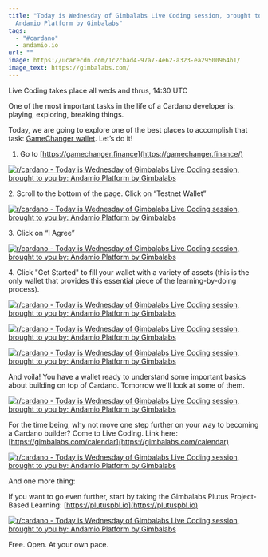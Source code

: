 ```yaml
---
title: "Today is Wednesday of Gimbalabs Live Coding session, brought to you by:
  Andamio Platform by Gimbalabs"
tags:
  - "#cardano"
  - andamio.io
url: ""
image: https://ucarecdn.com/1c2cbad4-97a7-4e62-a323-ea29500964b1/
image_text: https://gimbalabs.com/
---
```


Live Coding takes place all weds and thrus, 14:30 UTC

One of the most important tasks in the life of a Cardano developer is: playing, exploring, breaking things.

Today, we are going to explore one of the best places to accomplish that task: [GameChanger wallet](https://gamechanger.finance/). Let’s do it!

1.  Go to [https://gamechanger.finance](https://gamechanger.finance/)
    

[![r/cardano - Today is Wednesday of Gimbalabs Live Coding session, brought to you by: Andamio Platform by Gimbalabs](https://preview.redd.it/v60p82cv6nmb1.jpg?width=1348&format=pjpg&auto=webp&s=82091e2533206d50206b6f8d85aa2ecfa3f1b609)](https://preview.redd.it/v60p82cv6nmb1.jpg?width=1348&format=pjpg&auto=webp&s=82091e2533206d50206b6f8d85aa2ecfa3f1b609)

2\. Scroll to the bottom of the page. Click on “Testnet Wallet”

[![r/cardano - Today is Wednesday of Gimbalabs Live Coding session, brought to you by: Andamio Platform by Gimbalabs](https://preview.redd.it/2t6m7v6w6nmb1.jpg?width=1346&format=pjpg&auto=webp&s=e943ba1213e2ee8b30b8d35f9dc8b5d33660d103)](https://preview.redd.it/2t6m7v6w6nmb1.jpg?width=1346&format=pjpg&auto=webp&s=e943ba1213e2ee8b30b8d35f9dc8b5d33660d103)

3\. Click on “I Agree”

[![r/cardano - Today is Wednesday of Gimbalabs Live Coding session, brought to you by: Andamio Platform by Gimbalabs](https://preview.redd.it/wluu5e6i7nmb1.png?width=1366&format=png&auto=webp&s=2bac7211cb262ef9232ebf47ff5ce5c054f78e2f)](https://preview.redd.it/wluu5e6i7nmb1.png?width=1366&format=png&auto=webp&s=2bac7211cb262ef9232ebf47ff5ce5c054f78e2f)

4\. Click "Get Started" to fill your wallet with a variety of assets (this is the only wallet that provides this essential piece of the learning-by-doing process).

[![r/cardano - Today is Wednesday of Gimbalabs Live Coding session, brought to you by: Andamio Platform by Gimbalabs](https://preview.redd.it/ugu33jbj7nmb1.png?width=1366&format=png&auto=webp&s=b921ab7d139a787893803e899a0dc9adeefdccfb)](https://preview.redd.it/ugu33jbj7nmb1.png?width=1366&format=png&auto=webp&s=b921ab7d139a787893803e899a0dc9adeefdccfb)

[![r/cardano - Today is Wednesday of Gimbalabs Live Coding session, brought to you by: Andamio Platform by Gimbalabs](https://preview.redd.it/fcrpf6om7nmb1.png?width=1366&format=png&auto=webp&s=bdbaf33af90b2d39b02bcf0e25eab8276f4a1096)](https://preview.redd.it/fcrpf6om7nmb1.png?width=1366&format=png&auto=webp&s=bdbaf33af90b2d39b02bcf0e25eab8276f4a1096)

[![r/cardano - Today is Wednesday of Gimbalabs Live Coding session, brought to you by: Andamio Platform by Gimbalabs](https://preview.redd.it/flhb2bom7nmb1.png?width=1366&format=png&auto=webp&s=aeb58dcb56b361e0ea3f703ef12dd43ab57f21a8)](https://preview.redd.it/flhb2bom7nmb1.png?width=1366&format=png&auto=webp&s=aeb58dcb56b361e0ea3f703ef12dd43ab57f21a8)

And voila! You have a wallet ready to understand some important basics about building on top of Cardano. Tomorrow we'll look at some of them.

[![r/cardano - Today is Wednesday of Gimbalabs Live Coding session, brought to you by: Andamio Platform by Gimbalabs](https://preview.redd.it/4sdqn23o7nmb1.png?width=1366&format=png&auto=webp&s=f1412703058f9640a435f2621bbb49573856acb7)](https://preview.redd.it/4sdqn23o7nmb1.png?width=1366&format=png&auto=webp&s=f1412703058f9640a435f2621bbb49573856acb7)

For the time being, why not move one step further on your way to becoming a Cardano builder? Come to Live Coding. Link here: [https://gimbalabs.com/calendar](https://gimbalabs.com/calendar)

[![r/cardano - Today is Wednesday of Gimbalabs Live Coding session, brought to you by: Andamio Platform by Gimbalabs](https://preview.redd.it/c5bzrntu7nmb1.png?width=1366&format=png&auto=webp&s=db6872dc845f578dbd2b18950ffdcc4430c1485a)](https://preview.redd.it/c5bzrntu7nmb1.png?width=1366&format=png&auto=webp&s=db6872dc845f578dbd2b18950ffdcc4430c1485a)

And one more thing:

If you want to go even further, start by taking the Gimbalabs Plutus Project-Based Learning: [https://plutuspbl.io](https://plutuspbl.io)

[![r/cardano - Today is Wednesday of Gimbalabs Live Coding session, brought to you by: Andamio Platform by Gimbalabs](https://preview.redd.it/ydncxmho6nmb1.jpg?width=1280&format=pjpg&auto=webp&s=f02df988a238e975129c203559fa9ac22d75207a)](https://preview.redd.it/ydncxmho6nmb1.jpg?width=1280&format=pjpg&auto=webp&s=f02df988a238e975129c203559fa9ac22d75207a)

Free. Open. At your own pace.
